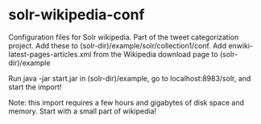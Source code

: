 solr-wikipedia-conf
===================

Configuration files for Solr wikipedia. Part of the tweet categorization project. 
Add these to (solr-dir)/example/solr/collection1/conf. 
Add enwiki-latest-pages-articles.xml from the Wikipedia download page to (solr-dir)/example

Run java -jar start.jar in (solr-dir)/example, go to localhost:8983/solr, and start the import!

Note: this import requires a few hours and gigabytes of disk space and memory. Start with a small part of wikipedia!
